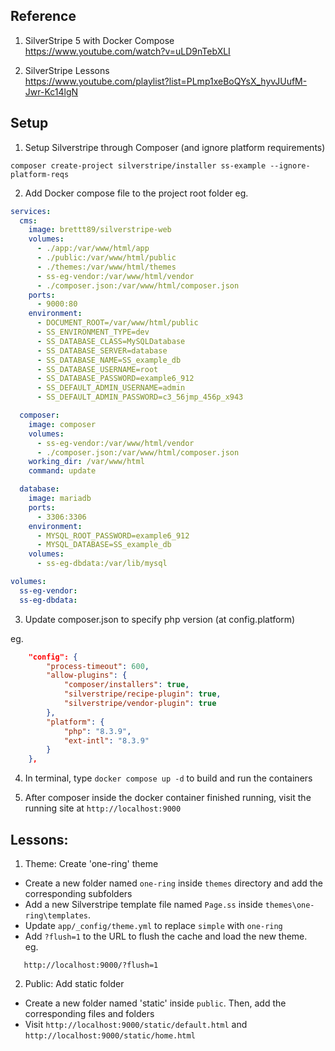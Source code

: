 ## Reference

1. SilverStripe 5 with Docker Compose \
https://www.youtube.com/watch?v=uLD9nTebXLI

2. SilverStripe Lessons \
https://www.youtube.com/playlist?list=PLmp1xeBoQYsX_hyvJUufM-Jwr-Kc14lgN


## Setup

1. Setup Silverstripe through Composer (and ignore platform requirements)

```console
composer create-project silverstripe/installer ss-example --ignore-platform-reqs
```

2. Add Docker compose file to the project root folder
eg.
```yml
services:
  cms:
    image: brettt89/silverstripe-web
    volumes:
      - ./app:/var/www/html/app
      - ./public:/var/www/html/public
      - ./themes:/var/www/html/themes
      - ss-eg-vendor:/var/www/html/vendor
      - ./composer.json:/var/www/html/composer.json
    ports:
      - 9000:80
    environment:
      - DOCUMENT_ROOT=/var/www/html/public
      - SS_ENVIRONMENT_TYPE=dev
      - SS_DATABASE_CLASS=MySQLDatabase
      - SS_DATABASE_SERVER=database
      - SS_DATABASE_NAME=SS_example_db
      - SS_DATABASE_USERNAME=root
      - SS_DATABASE_PASSWORD=example6_912
      - SS_DEFAULT_ADMIN_USERNAME=admin
      - SS_DEFAULT_ADMIN_PASSWORD=c3_56jmp_456p_x943

  composer:
    image: composer
    volumes:
      - ss-eg-vendor:/var/www/html/vendor
      - ./composer.json:/var/www/html/composer.json
    working_dir: /var/www/html
    command: update

  database:
    image: mariadb
    ports:
      - 3306:3306
    environment:
      - MYSQL_ROOT_PASSWORD=example6_912
      - MYSQL_DATABASE=SS_example_db
    volumes:
      - ss-eg-dbdata:/var/lib/mysql

volumes:
  ss-eg-vendor:
  ss-eg-dbdata:
```

3. Update composer.json to specify php version (at config.platform)

eg.
```json
    "config": {
        "process-timeout": 600,
        "allow-plugins": {
            "composer/installers": true,
            "silverstripe/recipe-plugin": true,
            "silverstripe/vendor-plugin": true
        },
        "platform": {
            "php": "8.3.9",
            "ext-intl": "8.3.9"
        }
    },
```

4. In terminal, type `docker compose up -d` to build and run the containers

5. After composer inside the docker container finished running, visit the running site at `http://localhost:9000`


## Lessons:

1. Theme: Create 'one-ring' theme
  - Create a new folder named `one-ring` inside `themes` directory and add the corresponding subfolders
  - Add a new Silverstripe template file named `Page.ss` inside `themes\one-ring\templates`.
  - Update `app/_config/theme.yml` to replace `simple` with `one-ring`
  - Add `?flush=1` to the URL to flush the cache and load the new theme. \
  eg.
  ```
     http://localhost:9000/?flush=1
  ```

2. Public: Add static folder
  - Create a new folder named 'static' inside `public`. Then, add the corresponding files and folders
  - Visit `http://localhost:9000/static/default.html` and `http://localhost:9000/static/home.html`

